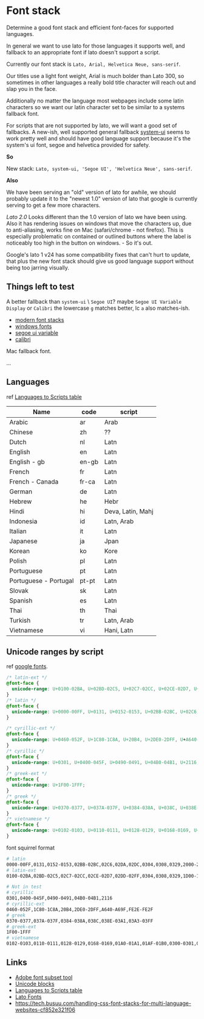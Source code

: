 # Font stack

Determine a good font stack and efficient font-faces for supported languages.

In general we want to use lato for those languages it supports well, and fallback to an appropriate font if lato doesn't support a script.

Currently our font stack is `Lato, Arial, Helvetica Neue, sans-serif`.

Our titles use a light font weight, Arial is much bolder than Lato 300, so sometimes in other languages a really bold title character will reach out and slap you in the face.

Additionally no matter the language most webpages include some latin characters so we want our latin character set to be similar to a systems fallback font.

For scripts that are not supported by lato, we will want a good set of fallbacks. A new-ish, well supported general fallback [system-ui](https://caniuse.com/?search=system-ui) seems to work pretty well and should have good language support because it's the system's ui font, segoe and helvetica provided for safety.

**So**

New stack: `Lato, system-ui, 'Segoe UI', 'Helvetica Neue', sans-serif`.

**Also**

We have been serving an "old" version of lato for awhile, we should probably update it to the "newest 1.0" version of lato that google is currently serving to get a few more characters.

*Lato 2.0* Looks different than the 1.0 version of lato we have been using. Also it has rendering issues on windows that move the characters up, due to anti-aliasing, works fine on Mac (safari/chrome - not firefox). This is especially problematic on contained or outlined buttons where the label is noticeably too high in the button on windows. - So it's out. 

Google's lato 1 v24 has some compatibility fixes that can't hurt to update, that plus the new font stack should give us good language support without being too jarring visually.

## Things left to test

A better fallback than `system-ui` \ `Segoe UI`? maybe `Segoe UI Variable Display` or `Calibri` the lowercase `g` matches better, lc `a` also matches-ish.

* [modern font stacks](https://github.com/system-fonts/modern-font-stacks?tab=readme-ov-file#system-ui) 
* [windows fonts](https://learn.microsoft.com/en-us/typography/fonts/windows_10_font_list)
* [segoe ui variable](https://learn.microsoft.com/en-us/windows/apps/design/signature-experiences/typography)
* [calibri](https://learn.microsoft.com/en-us/typography/font-list/calibri)

Mac fallback font.

...


## Languages

ref [Languages to Scripts table](https://www.unicode.org/cldr/charts/47/supplemental/languages_and_scripts.html)

| Name                  | code  | script            |
| --------------------- | ----- | ----------------- |
| Arabic                | ar    | Arab              |
| Chinese               | zh    | ??                |
| Dutch                 | nl    | Latn              |
| English               | en    | Latn              |
| English - gb          | en-gb | Latn              |
| French                | fr    | Latn              |
| French - Canada       | fr-ca | Latn              |
| German                | de    | Latn              |
| Hebrew                | he    | Hebr              |
| Hindi                 | hi    | Deva, Latin, Mahj |
| Indonesia             | id    | Latn, Arab        |
| Italian               | it    | Latn              |
| Japanese              | ja    | Jpan              |
| Korean                | ko    | Kore              |
| Polish                | pl    | Latn              |
| Portuguese            | pt    | Latn              |
| Portuguese - Portugal | pt-pt | Latn              |
| Slovak                | sk    | Latn              |
| Spanish               | es    | Latn              |
| Thai                  | th    | Thai              |
| Turkish               | tr    | Latn, Arab        |
| Vietnamese            | vi    | Hani, Latn        |


## Unicode ranges by script

ref [google fonts](https://fonts.googleapis.com/css2?family=Fira+Sans:wght@300;400;600;700;900&display=swap).

```css
/* latin-ext */
@font-face {
  unicode-range: U+0100-02BA, U+02BD-02C5, U+02C7-02CC, U+02CE-02D7, U+02DD-02FF, U+0304, U+0308, U+0329, U+1D00-1DBF, U+1E00-1E9F, U+1EF2-1EFF, U+2020, U+20A0-20AB, U+20AD-20C0, U+2113, U+2C60-2C7F, U+A720-A7FF;
}
/* latin */
@font-face {
  unicode-range: U+0000-00FF, U+0131, U+0152-0153, U+02BB-02BC, U+02C6, U+02DA, U+02DC, U+0304, U+0308, U+0329, U+2000-206F, U+20AC, U+2122, U+2191, U+2193, U+2212, U+2215, U+FEFF, U+FFFD;
}

/* cyrillic-ext */
@font-face {
  unicode-range: U+0460-052F, U+1C80-1C8A, U+20B4, U+2DE0-2DFF, U+A640-A69F, U+FE2E-FE2F;
}
/* cyrillic */
@font-face {
  unicode-range: U+0301, U+0400-045F, U+0490-0491, U+04B0-04B1, U+2116;
}
/* greek-ext */
@font-face {
  unicode-range: U+1F00-1FFF;
}
/* greek */
@font-face {
  unicode-range: U+0370-0377, U+037A-037F, U+0384-038A, U+038C, U+038E-03A1, U+03A3-03FF;
}
/* vietnamese */
@font-face {
  unicode-range: U+0102-0103, U+0110-0111, U+0128-0129, U+0168-0169, U+01A0-01A1, U+01AF-01B0, U+0300-0301, U+0303-0304, U+0308-0309, U+0323, U+0329, U+1EA0-1EF9, U+20AB;
}
```

font squirrel format

```sh
# latin 
0000-00FF,0131,0152-0153,02BB-02BC,02C6,02DA,02DC,0304,0308,0329,2000-206F,20AC,2122,2191,2193+2212,2215,FEFF,FFFD
# latin-ext
0100-02BA,02BD-02C5,02C7-02CC,02CE-02D7,02DD-02FF,0304,0308,0329,1D00-1DBF,1E00-1E9F,1EF2-1EFF,2020,20A0-20AB,20AD-20C0,2113,2C60-2C7F,A720-A7FF

# Not in test
# cyrillic
0301,0400-045F,0490-0491,04B0-04B1,2116
# cyrillic-ext
0460-052F,1C80-1C8A,20B4,2DE0-2DFF,A640-A69F,FE2E-FE2F
# greek
0370-0377,037A-037F,0384-038A,038C,038E-03A1,03A3-03FF
# greek-ext
1F00-1FFF
# vietnamese
0102-0103,0110-0111,0128-0129,0168-0169,01A0-01A1,01AF-01B0,0300-0301,0303-0304, 0308-0309,0323,0329,1EA0-1EF9,20AB
```

## Links

* [Adobe font subset tool](https://fonts.adobe.com/my_fonts#web_projects-section)
* [Unicode blocks](https://www.unicodepedia.com/groups/)
* [Languages to Scripts table](https://www.unicode.org/cldr/charts/47/supplemental/languages_and_scripts.html)
* [Lato Fonts](https://www.latofonts.com/)
* https://tech.busuu.com/handling-css-font-stacks-for-multi-language-websites-cf852e321f06
